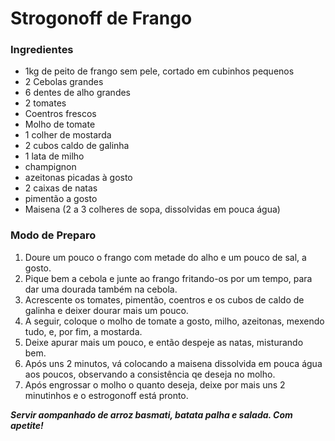 # Strogonoff de Frango

### Ingredientes

 - 1kg de peito de frango  sem pele, cortado em cubinhos pequenos
 - 2 Cebolas grandes
 - 6 dentes de alho grandes
 - 2 tomates
 - Coentros frescos
 - Molho de tomate
 - 1 colher de mostarda
 - 2 cubos caldo de galinha
 - 1 lata de milho
 - champignon
 - azeitonas picadas à gosto
 - 2 caixas de natas
 - pimentão a gosto
 - Maisena (2 a 3 colheres de sopa, dissolvidas em pouca água)

### Modo de Preparo

 1. Doure um pouco o frango com metade do alho e um pouco de sal, a gosto.
 2. Pique bem a cebola e junte ao frango fritando-os por um tempo, para dar uma dourada também na cebola.
 3. Acrescente os tomates, pimentão, coentros e os cubos de caldo de galinha e deixer dourar mais um pouco.
 4. A seguir, coloque o molho de tomate a gosto, milho, azeitonas, mexendo tudo, e, por fim, a mostarda.
 5. Deixe apurar mais um pouco, e então despeje as natas, misturando bem.
 6. Após uns 2 minutos, vá colocando a maisena dissolvida em pouca água aos poucos, observando a consistência qe deseja no molho.
 7. Após engrossar o molho o quanto deseja, deixe por mais uns 2 minutinhos e o estrogonoff está pronto.

**_Servir aompanhado de arroz basmati, batata palha e salada. Com apetite!_**
